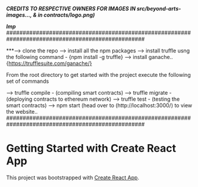 ***CREDITS TO RESPECTIVE OWNERS FOR IMAGES IN src/beyond-arts-images..., & in contracts/logo.png)***

***Imp***
##################################################################################################

***--> clone the repo
--> install all the npm packages
--> install truffle usng the following command - {npm install -g truffle}
 --> install ganache.. {https://trufflesuite.com/ganache/}

 From the root directory to get started with the project execute the following set of commands

 --> truffle compile  - (compiling smart contracts)
 --> truffle migrate - (deploying contracts to ethereum network)
 --> truffle test - (testing the smart contracts)
 --> npm start (head over to (http://localhost:3000/) to view the website..
##################################################################################################



# Getting Started with Create React App

This project was bootstrapped with [Create React App](https://github.com/facebook/create-react-app).


